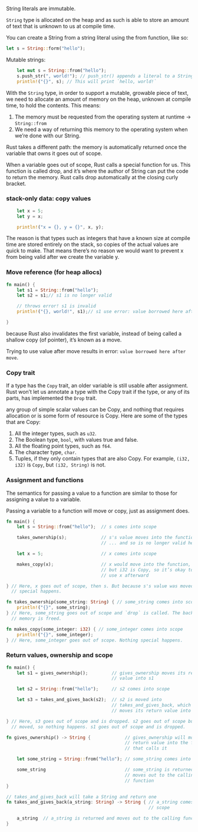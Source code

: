 String literals are immutable.

`String` type is allocated on the heap and as such is able to store an amount of text that is unknown to us at compile time. 

You can create a String from a string literal using the from function, like so:
```rust
let s = String::form("hello");
```

Mutable strings:
```rust
    let mut s = String::from("hello");
    s.push_str(", world!"); // push_str() appends a literal to a String
    println!("{}", s); // This will print `hello, world!`
```

With the `String` type, in order to support a mutable, growable piece of text, we need to allocate an amount of memory on the heap, unknown at compile time, to hold the contents. This means:

1. The memory must be requested from the operating system at runtime -> `String::from`
2. We need a way of returning this memory to the operating system when we’re done with our String.

Rust takes a different path: the memory is automatically returned once the variable that owns it goes out of scope.

When a variable goes out of scope, Rust calls a special function for us. This function is called drop, and it’s where the author of String can put the code to return the memory. Rust calls drop automatically at the closing curly bracket.

### stack-only data: copy values

```rust
    let x = 5;
    let y = x;

    println!("x = {}, y = {}", x, y);
```

The reason is that types such as integers that have a known size at compile time are stored entirely on the stack, so copies of the actual values are quick to make. That means there’s no reason we would want to prevent x from being valid after we create the variable y.

### Move reference (for heap allocs)


```rust
fn main() {
    let s1 = String::from("hello");
    let s2 = s1;// s1 is no longer valid

    // throws error! s1 is invalid
    println!("{}, world!", s1);// s1 use error: value borrowed here after move (was moved to s2)

}
```

because Rust also invalidates the first variable, instead of being called a shallow copy (of pointer), it’s known as a move.

Trying to use value after move results in error: `value borrowed here after move`.

### Copy trait
If a type has the `Copy` trait, an older variable is still usable after assignment. Rust won’t let us annotate a type with the Copy trait if the type, or any of its parts, has implemented the `Drop` trait.

any group of simple scalar values can be Copy, and nothing that requires allocation or is some form of resource is Copy. Here are some of the types that are Copy:

1. All the integer types, such as `u32`.
2. The Boolean type, `bool`, with values true and false.
3. All the floating point types, such as `f64`.
4. The character type, `char`.
5. Tuples, if they only contain types that are also Copy. For example, `(i32, i32)` is `Copy`, but `(i32, String)` is not.

### Assignment and functions

The semantics for passing a value to a function are similar to those for assigning a value to a variable. 

Passing a variable to a function will move or copy, just as assignment does.

```rust
fn main() {
    let s = String::from("hello");  // s comes into scope

    takes_ownership(s);             // s's value moves into the function...
                                    // ... and so is no longer valid here

    let x = 5;                      // x comes into scope

    makes_copy(x);                  // x would move into the function,
                                    // but i32 is Copy, so it’s okay to still
                                    // use x afterward

} // Here, x goes out of scope, then s. But because s's value was moved, nothing
  // special happens.

fn takes_ownership(some_string: String) { // some_string comes into scope
    println!("{}", some_string);
} // Here, some_string goes out of scope and `drop` is called. The backing
  // memory is freed.

fn makes_copy(some_integer: i32) { // some_integer comes into scope
    println!("{}", some_integer);
} // Here, some_integer goes out of scope. Nothing special happens.
```

### Return values, ownership and scope

```rust
fn main() {
    let s1 = gives_ownership();         // gives_ownership moves its return
                                        // value into s1

    let s2 = String::from("hello");     // s2 comes into scope

    let s3 = takes_and_gives_back(s2);  // s2 is moved into
                                        // takes_and_gives_back, which also
                                        // moves its return value into s3

} // Here, s3 goes out of scope and is dropped. s2 goes out of scope but was
  // moved, so nothing happens. s1 goes out of scope and is dropped.

fn gives_ownership() -> String {             // gives_ownership will move its
                                             // return value into the function
                                             // that calls it

    let some_string = String::from("hello"); // some_string comes into scope

    some_string                              // some_string is returned and
                                             // moves out to the calling
                                             // function
}

// takes_and_gives_back will take a String and return one
fn takes_and_gives_back(a_string: String) -> String { // a_string comes into
                                                      // scope

    a_string  // a_string is returned and moves out to the calling function
}
```